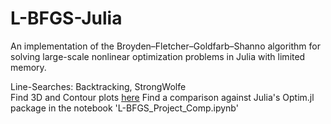 # L-BFGS-Julia
An implementation of the Broyden–Fletcher–Goldfarb–Shanno algorithm for solving large-scale nonlinear optimization problems in Julia with limited memory. 

Line-Searches: Backtracking, StrongWolfe  
Find 3D and Contour plots [here](https://simonbatzner.github.io/L-BFGS-Julia/)
Find a comparison against Julia's Optim.jl package in the notebook 'L-BFGS_Project_Comp.ipynb'  
